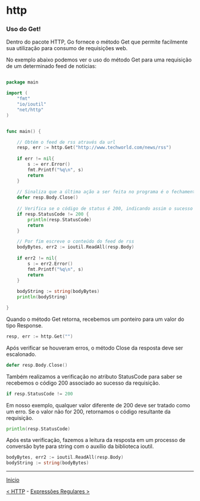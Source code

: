 # http

### Uso do Get!

Dentro do pacote HTTP, Go fornece o método Get que permite facilmente sua utilização para consumo de requisições web. 

No exemplo abaixo podemos ver o uso do método Get para uma requisição de um determinado feed de noticias:


```go

package main

import (
	"fmt"
	"io/ioutil"
	"net/http"
)


func main() {

	// Obtém o feed de rss através da url
	resp, err := http.Get("http://www.techworld.com/news/rss")
	
	if err != nil{
		s := err.Error()
		fmt.Printf("%q\n", s)	
		return
	}
	
	// Sinaliza que a última ação a ser feita no programa é o fechamento da resposta
	defer resp.Body.Close()
	
	// Verifica se o código de status é 200, indicando assim o sucesso da solicitação
	if resp.StatusCode != 200 {
		println(resp.StatusCode)	
		return
	}

	// Por fim escreve o conteúdo do feed de rss
	bodyBytes, err2 := ioutil.ReadAll(resp.Body) 
	
	if err2 != nil{
		s := err2.Error()
		fmt.Printf("%q\n", s)	
		return
	}
	
    bodyString := string(bodyBytes) 
	println(bodyString)

}


```

Quando o método Get retorna, recebemos um ponteiro para um valor do tipo Response. 
```go
resp, err := http.Get("")
```

Após verificar se houveram erros, o método Close da resposta deve ser escalonado.
```go
defer resp.Body.Close()
```

Também realizamos a verificação no atributo StatusCode para saber se recebemos o código 200 associado ao sucesso da requisição.
```go
if resp.StatusCode != 200
```

Em nosso exemplo, qualquer valor diferente de 200 deve ser tratado como um erro. Se o valor não for 200, retornamos o código resultante da requisição.
```go
println(resp.StatusCode)
```

Após esta verificação, fazemos a leitura da resposta em um processo de conversão byte para string com o auxílio da biblioteca ioutil.
```go
bodyBytes, err2 := ioutil.ReadAll(resp.Body) 
bodyString := string(bodyBytes) 
```



---
[Inicio](../README.md)

[< HTTP](../http/) - [Expressões Regulares >](../regexp/)
